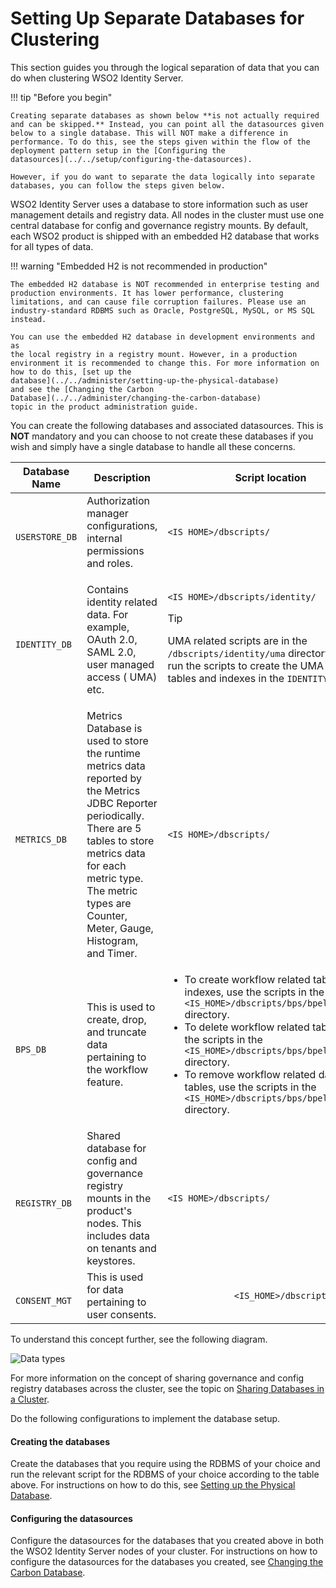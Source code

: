 # Setting Up Separate Databases for Clustering

This section guides you through the logical separation of data that you
can do when clustering WSO2 Identity Server.

!!! tip "Before you begin"
    
    Creating separate databases as shown below **is not actually required and can be skipped.** Instead, you can point all the datasources given below to a single database. This will NOT make a difference in performance. To do this, see the steps given within the flow of the deployment pattern setup in the [Configuring the
    datasources](../../setup/configuring-the-datasources). 
    
    However, if you do want to separate the data logically into separate
    databases, you can follow the steps given below.
    

WSO2 Identity Server uses a database to store information such as
user management details and registry data. All nodes in the cluster must
use one central database for config and governance registry mounts. By
default, each WSO2 product is shipped with an embedded H2 database that
works for all types of data.

!!! warning "Embedded H2 is not recommended in production"
    
    The embedded H2 database is NOT recommended in enterprise testing and
    production environments. It has lower performance, clustering
    limitations, and can cause file corruption failures. Please use an
    industry-standard RDBMS such as Oracle, PostgreSQL, MySQL, or MS SQL
    instead.
    
    You can use the embedded H2 database in development environments and as
    the local registry in a registry mount. However, in a production
    environment it is recommended to change this. For more information on
    how to do this, [set up the
    database](../../administer/setting-up-the-physical-database)
    and see the [Changing the Carbon
    Database](../../administer/changing-the-carbon-database)
    topic in the product administration guide.
    

You can create the following databases and associated datasources. This
is **NOT** mandatory and you can choose to not create these databases if
you wish and simply have a single database to handle all these concerns.

<table>
<thead>
<tr class="header">
<th>Database Name</th>
<th>Description</th>
<th>Script location</th>
<th>Datasource file to be modified</th>
</tr>
</thead>
<tbody>
<tr class="odd">
<td><code>             USERSTORE_DB            </code></td>
<td>Authorization manager configurations, internal permissions and roles.</td>
<td><pre><code>&lt;IS_HOME&gt;/dbscripts/</code></pre></td>
<td><code>             &lt;IS_HOME&gt;/repository/conf/datasources/master-datasources.xml            </code></td>
</tr>
<tr class="even">
<td><code>             IDENTITY_DB            </code></td>
<td><p>Contains identity related data. For example, OAuth 2.0, SAML 2.0, user managed access ( UMA) etc.</p></td>
<td><div class="content-wrapper">
<pre><code>&lt;IS_HOME&gt;/dbscripts/identity/</code></pre>
<p>
<div class="admonition tip">
<p class="admonition-title">Tip</p>
<p>UMA related scripts are in the <code><IS_HOME>/dbscripts/identity/uma</code> directory. You can run the scripts to create the UMA related tables and indexes in the <code>IDENTITY_DB</code>.</p>
</div></p>
</div></td>
<td><code>             &lt;IS_HOME&gt;/repository/conf/datasources/master-datasources.xml            </code></td>
</tr>
<tr class="odd">
<td><code>             METRICS_DB            </code></td>
<td>Metrics Database is used to store the runtime metrics data reported by the Metrics JDBC Reporter periodically. There are 5 tables to store metrics data for each metric type. The metric types are Counter, Meter, Gauge, Histogram, and Timer.</td>
<td><pre><code>&lt;IS_HOME&gt;/dbscripts/</code></pre></td>
<td><code>             &lt;IS_HOME&gt;/repository/conf/datasources/metrics-datasources.xml            </code></td>
</tr>
<tr class="even">
<td><code>             BPS_DB            </code></td>
<td>This is used to create, drop, and truncate data pertaining to the workflow feature.</td>
<td><ul>
<li>To create workflow related tables and indexes, use the scripts in the <code>               &lt;IS_HOME&gt;/dbscripts/bps/bpel/create              </code> directory.</li>
<li>To delete workflow related tables, use the scripts in the <code>               &lt;IS_HOME&gt;/dbscripts/bps/bpel/drop              </code> directory.</li>
<li>To remove workflow related data from tables, use the scripts in the <code>               &lt;IS_HOME&gt;/dbscripts/bps/bpel/truncate              </code> directory.</li>
</ul></td>
<td><code>             &lt;IS_HOME&gt;/repository/conf/datasources/bps-datasources.xml            </code></td>
</tr>
<tr class="odd">
<td><code>             REGISTRY_DB            </code></td>
<td>Shared database for config and governance registry mounts in the product's nodes. This includes data on tenants and keystores.</td>
<td><pre><code>&lt;IS_HOME&gt;/dbscripts/</code></pre></td>
<td><code>             &lt;IS_HOME&gt;/repository/conf/datasources/master-datasources.xml            </code></td>
</tr>
<tr class="even">
<td><code>             CONSENT_MGT            </code></td>
<td>This is used for data pertaining to user consents.</td>
<td><code>             &lt;IS_HOME&gt;/dbscripts/consent            </code></td>
<td><code>             &lt;IS_HOME&gt;/repository/conf/datasources/master-datasources.xml            </code></td>
</tr>
</tbody>
</table>

To understand this concept further, see the following diagram.

![Data types](../../assets/img/setup/data-types.png)

For more information on the concept of sharing governance and config
registry databases across the cluster, see the topic on [Sharing
Databases in a
Cluster](../../administer/sharing-databases-in-a-cluster).

Do the following configurations to implement the database setup.

#### Creating the databases

Create the databases that you require using the RDBMS of your choice and
run the relevant script for the RDBMS of your choice according to the
table above. For instructions on how to do this, see [Setting up the
Physical
Database](../../administer/setting-up-the-physical-database).

#### Configuring the datasources

Configure the datasources for the databases that you created above in
both the WSO2 Identity Server nodes of your cluster. For instructions on
how to configure the datasources for the databases you created, see
[Changing the Carbon
Database](../../administer/changing-the-carbon-database).
